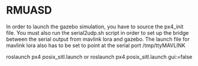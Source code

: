 # RMUASD

In order to launch the gazebo simulation, you have to source the px4_init file. You must also run the serial2udp.sh script in order to set up the bridge between the serial output from mavlink lora and gazebo. The launch file for mavlink lora also has to be set to point at the serial port /tmp/ttyMAVLINK

roslaunch px4 posix_sitl.launch
or
roslaunch px4 posix_sitl.launch gui:=false
